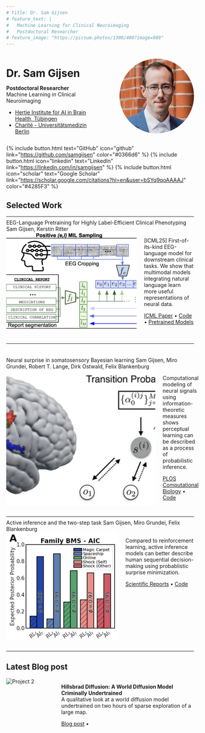 ```yaml
---
# title: Dr. Sam Gijsen
# feature_text: |
#   Machine Learning for Clinical Neuroimaging
#   Postdoctoral Researcher
# feature_image: "https://picsum.photos/1300/400?image=989"
---
```


<div style="display: flex; align-items: center; gap: 20px; margin-bottom: 1em;">
  <div>
    <h1 style="margin-bottom: 0.2em;">Dr. Sam Gijsen</h1>
    <p><strong>Postdoctoral Researcher</strong> 
    <br>Machine Learning in Clinical Neuroimaging<br>
    <ul style="margin-top: 0.3em;">
      <li><a href="https://hertie.ai/machine-learning">Hertie Institute for AI in Brain Health, Tübingen</a></li>
      <li><a href="https://psychiatrie-psychotherapie.charite.de/en/research/translation_and_neurotechnology/machine_learning">Charité - Universitätsmedizin Berlin</a></li>
    </ul></p>
  </div>
  <img src="/assets/profile_pic.jpg" alt="Dr. Sam Gijsen" style="width: 200px; height: 200px; border-radius: 50%; object-fit: cover; margin-left: 2em;">
</div>

{% include button.html text="GitHub" icon="github" link="https://github.com/samgijsen" color="#0366d6" %} {% include button.html icon="linkedin" text="LinkedIn" link="https://linkedin.com/in/samgijsen" %} {% include button.html icon="scholar" text="Google Scholar" link="https://scholar.google.com/citations?hl=en&user=bSYq9qoAAAAJ" color="#4285F3" %}

## Selected Work
<hr style="margin: 0.5em 0;">

<div class="title-compact">
  EEG-Language Pretraining for Highly Label-Efficient Clinical Phenotyping
  <span>Sam Gijsen, Kerstin Ritter</span>
</div>
<div style="display: flex; gap: 20px; margin-bottom: 2em;">
  <img src="/assets/papers/ELM.png" alt="Project 2" style="width: 350px; object-fit: cover;">
  <div>
    <p> [ICML25] First-of-its-kind EEG-language model for downstream clinical tasks. We show that multimodal models integrating natural language learn more useful representations of neural data.</p>
    <p>
      <a href="https://arxiv.org/abs/2409.07480">ICML Paper</a> •
      <a href="https://github.com/SamGijsen/ELM">Code</a> •
      <a href="https://github.com/SamGijsen/ELM/tree/main/pretrained">Pretrained Models</a>
    </p>
  </div>
</div>

<hr style="margin: 2.5em 0;">

<div class="title-compact">
  Neural surprise in somatosensory Bayesian learning
  <span>Sam Gijsen, Miro Grundei, Robert T. Lange, Dirk Ostwald, Felix Blankenburg</span>
</div>
<div style="display: flex; gap: 20px; margin-bottom: 2em;">
  <img src="/assets/papers/neural_surprise.png" alt="Project 2" style="width: 400px; object-fit: cover;">
  <div>
    <p>Computational modeling of neural signals using information-theoretic measures shows perceptual learning can be described as a process of probabilistic inference.</p>
    <p>
      <a href="https://journals.plos.org/ploscompbiol/article?id=10.1371/journal.pcbi.1008068">PLOS Computational Biology</a> • 
      <a href="https://github.com/SamGijsen/SurpriseInSomesthesis">Code</a> 
    </p>
  </div>
</div>

<hr style="margin: 0.5em 0;">

<div class="title-compact">
  Active inference and the two-step task
  <span>Sam Gijsen, Miro Grundei, Felix Blankenburg</span>
</div>
<div style="display: flex; gap: 20px; margin-bottom: 2em;">
  <img src="/assets/papers/twostep.png" alt="Project 2" style="width: 300px; object-fit: cover;">
  <div>
    <p>Compared to reinforcement learning, active inference models can better describe human sequential decision-making using probablistic surprise minimization.</p>
    <p>
      <a href="https://www.nature.com/articles/s41598-022-21766-4">Scientific Reports</a> • 
      <a href="https://github.com/SamGijsen/AI2step">Code</a> 
    </p>
  </div>
</div>

<hr style="margin: 0.5em 0;">

## Latest Blog post

<!-- <div class="title-compact">
  World Diffusion
</div> -->

<div style="display: flex; gap: 20px; margin-bottom: 2em;">
  <img src="/assets/HillsbradDiffusion/morph_15fps.gif" alt="Project 2" style="width: 256px; object-fit: cover;">
  <div>
    <p><strong>Hillsbrad Diffusion: A World Diffusion Model Criminally Undertrained</strong><br> A qualitative look at a world diffusion model undertrained on two hours of sparse exploration of a large map.</p>
    <p>
      <a href="https://samgijsen.github.io/general/2025/01/27/HillsbradDiffusion">Blog post</a> •
      <!-- <a href="https://github.com/SamGijsen/HillsbradDiffusion">Code</a> -->
    </p>
  </div>
</div>